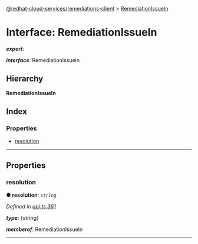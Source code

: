 [@redhat-cloud-services/remediations-client](../README.md) > [RemediationIssueIn](../interfaces/remediationissuein.md)

# Interface: RemediationIssueIn

*__export__*: 

*__interface__*: RemediationIssueIn

## Hierarchy

**RemediationIssueIn**

## Index

### Properties

* [resolution](remediationissuein.md#resolution)

---

## Properties

<a id="resolution"></a>

###  resolution

**● resolution**: *`string`*

*Defined in [api.ts:361](https://github.com/karelhala/javascript-clients/blob/master/packages/remediations/api.ts#L361)*

*__type__*: {string}

*__memberof__*: RemediationIssueIn

___

